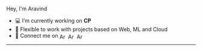 Hey, I'm Aravind 
<p align="left">
 
- 💻 I’m currently working on **CP**
- 👫 Flexible to work with projects based on Web, ML and Cloud 
- 📱 Connect me on <a href="https://www.linkedin.com/in/aravindh020/" target="blank" ><img align="center" alt="Aravind | LinkedIn" width="15px" height="15" src="https://github.com/TheDudeThatCode/TheDudeThatCode/raw/master/Assets/Linkedin.svg" style="max-width:100%;"></a>&nbsp;
<a href="https://www.instagram.com/aravindh020/" target="blank" ><img align="center" alt="Aravind | Instagram" width="15px" height="15" src="https://github.com/TheDudeThatCode/TheDudeThatCode/raw/master/Assets/Instagram.svg" style="max-width:100%;"></a>&nbsp;
 <a href="https://twitter.com/aravindh020/" target="blank" ><img align="center" alt="Aravind | Twitter" width="15px" height="15" src="https://github.com/TheDudeThatCode/TheDudeThatCode/raw/master/Assets/Twitter.svg" style="max-width:100%;"></a>&nbsp;
</p>
<hr>




